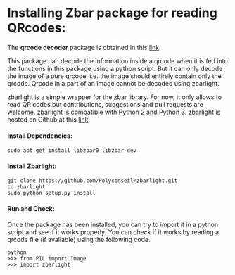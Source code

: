 # Installing Zbar package for reading QRcodes:

The **qrcode decoder** package is obtained in this [link](https://pypi.python.org/pypi/zbarlight)

This package can decode the information inside a qrcode when it is fed into the functions in this package using a python script.
But it can only decode the image of a pure qrcode, i.e. the image should entirely contain only the qrcode. Qrcode in a part of an image cannot be decoded using zbarlight.

zbarlight is a simple wrapper for the zbar library. For now, it only allows to read QR codes but contributions, suggestions and pull requests are welcome.
zbarlight is compatible with Python 2 and Python 3.
zbarlight is hosted on Github at this [link](https://github.com/Polyconseil/zbarlight/).

#### Install Dependencies:
```
sudo apt-get install libzbar0 libzbar-dev
```

#### Install Zbarlight:
```
git clone https://github.com/Polyconseil/zbarlight.git
cd zbarlight
sudo python setup.py install
```

#### Run and Check:
Once the package has been installed, you can try to import it in a python script and see if it works properly.
You can check if it works by reading a qrcode file (if available) using the following code.

```
python
>>> from PIL import Image
>>> import zbarlight
